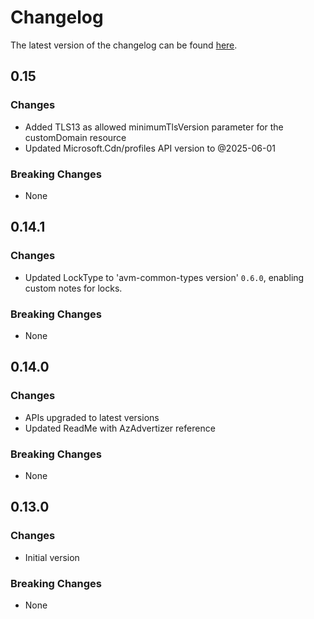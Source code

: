 # Changelog

The latest version of the changelog can be found [here](https://github.com/Azure/bicep-registry-modules/blob/main/avm/res/cdn/profile/CHANGELOG.md).

## 0.15

### Changes

- Added TLS13 as allowed minimumTlsVersion parameter for the customDomain resource
- Updated Microsoft.Cdn/profiles API version to @2025-06-01

### Breaking Changes

- None

## 0.14.1

### Changes

- Updated LockType to 'avm-common-types version' `0.6.0`, enabling custom notes for locks.

### Breaking Changes

- None

## 0.14.0

### Changes

- APIs upgraded to latest versions
- Updated ReadMe with AzAdvertizer reference

### Breaking Changes

- None

## 0.13.0

### Changes

- Initial version

### Breaking Changes

- None
